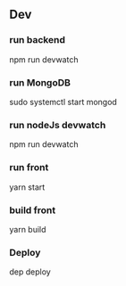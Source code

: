 ## Dev

### run backend

npm run devwatch

### run MongoDB

sudo systemctl start mongod

### run nodeJs devwatch

npm run devwatch

### run front

yarn start

### build front

yarn build

### Deploy

dep deploy
